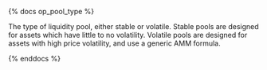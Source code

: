 {% docs op_pool_type %}

The type of liquidity pool, either stable or volatile. Stable pools are designed for assets which have little to no volatility. Volatile pools are designed for assets with high price volatility, and use a generic AMM formula.

{% enddocs %}